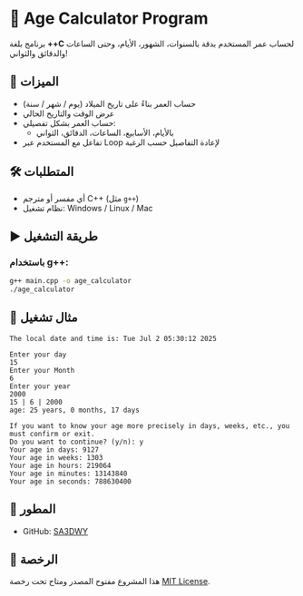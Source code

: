 # 🧮 Age Calculator Program

برنامج بلغة **++C** لحساب عمر المستخدم بدقة بالسنوات، الشهور، الأيام، وحتى الساعات والدقائق والثواني!

## 🚀 الميزات

- حساب العمر بناءً على تاريخ الميلاد (يوم / شهر / سنة)
- عرض الوقت والتاريخ الحالي
- حساب العمر بشكل تفصيلي:
  - بالأيام، الأسابيع، الساعات، الدقائق، الثواني
- تفاعل مع المستخدم عبر Loop لإعادة التفاصيل حسب الرغبة

## 🛠️ المتطلبات

- أي مفسر أو مترجم C++ (مثل `g++`)
- نظام تشغيل: Windows / Linux / Mac

## ▶️ طريقة التشغيل

### باستخدام g++:
```bash
g++ main.cpp -o age_calculator
./age_calculator
```

## 📸 مثال تشغيل

```
The local date and time is: Tue Jul 2 05:30:12 2025

Enter your day
15
Enter your Month
6
Enter your year
2000
15 | 6 | 2000
age: 25 years, 0 months, 17 days

If you want to know your age more precisely in days, weeks, etc., you must confirm or exit.
Do you want to continue? (y/n): y
Your age in days: 9127
Your age in weeks: 1303
Your age in hours: 219064
Your age in minutes: 13143840
Your age in seconds: 788630400
```

## 👤 المطور

- GitHub: [SA3DWY](https://github.com/Amr4924)

## 📄 الرخصة

هذا المشروع مفتوح المصدر ومتاح تحت رخصة [MIT License](LICENSE).
